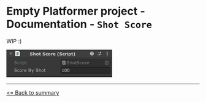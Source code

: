 # Empty Platformer project - Documentation - `Shot Score`

WIP :)

![`Shot Score` component inspector](./images/shot-score.png)

---

[<= Back to summary](./README.md)